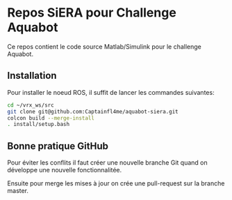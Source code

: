 # Repos SiERA pour Challenge Aquabot

Ce repos contient le code source Matlab/Simulink pour le challenge Aquabot.

## Installation

Pour installer le noeud ROS, il suffit de lancer les commandes suivantes:

```bash
cd ~/vrx_ws/src
git clone git@github.com:Captainfl4me/aquabot-siera.git
colcon build --merge-install
. install/setup.bash
```

## Bonne pratique GitHub

Pour éviter les conflits il faut créer une nouvelle branche Git quand on développe une nouvelle fonctionnalitée.

Ensuite pour merge les mises à jour on crée une pull-request sur la branche master.
